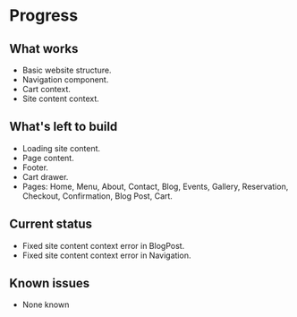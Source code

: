 # Progress

## What works
- Basic website structure.
- Navigation component.
- Cart context.
- Site content context.

## What's left to build
- Loading site content.
- Page content.
- Footer.
- Cart drawer.
- Pages: Home, Menu, About, Contact, Blog, Events, Gallery, Reservation, Checkout, Confirmation, Blog Post, Cart.

## Current status
- Fixed site content context error in BlogPost.
- Fixed site content context error in Navigation.

## Known issues
- None known
